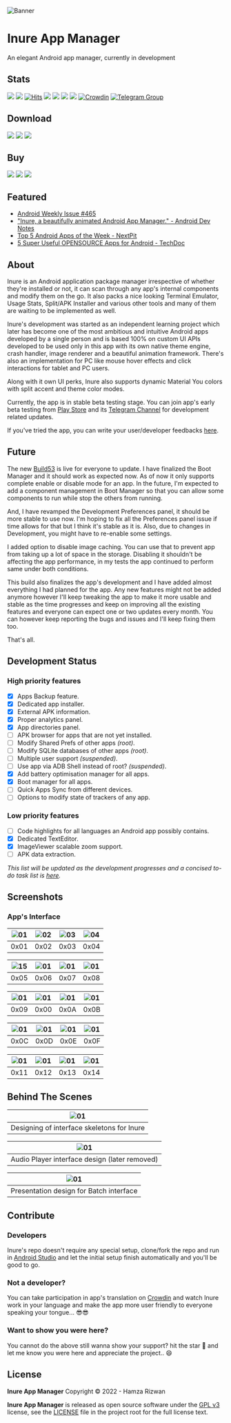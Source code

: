 ![Banner](assets/winter_banner.png)

# Inure App Manager

An elegant Android app manager, currently in development

## Stats

![](https://img.shields.io/tokei/lines/github/Hamza417/Inure?color=orange&label=Total%20Lines&logo=kotlin&logoColor=white)
![](https://img.shields.io/github/downloads/Hamza417/inure/total?color=orange&label=Total%20Downloads&logo=github&logoColor=white)
[![Hits](https://hits.seeyoufarm.com/api/count/incr/badge.svg?url=https%3A%2F%2Fgithub.com%2FHamza417%2FInure&count_bg=%239A3DC8&title_bg=%23555555&icon=tencentweibo.svg&icon_color=%23E7E7E7&title=Total+Visits&edge_flat=false)](https://hits.seeyoufarm.com)
![](https://img.shields.io/github/languages/count/Hamza417/Inure?color=white&label=Languages)
![](https://img.shields.io/github/license/Hamza417/Inure?color=red&label=License)
![](https://img.shields.io/badge/Minimum%20SDK-23%20(Marshmallow)-839192?logo=android&logoColor=white)
![](https://img.shields.io/badge/Target%20SDK-33%20(Android%2013)-566573?logo=android&logoColor=white)
[![Crowdin](https://badges.crowdin.net/inure/localized.svg)](https://crowdin.com/project/inure)
[![Telegram Group](https://img.shields.io/badge/Telegram%20Group-blue?logo=telegram)](https://t.me/inure_app_manager)

## Download

[![](https://img.shields.io/badge/Play%20Store-ea4335?logo=googleplay)](https://play.google.com/store/apps/details?id=app.simple.inure)
[![](https://img.shields.io/badge/IzzyOnDroid-4AB495?logo=fdroid)](https://apt.izzysoft.de/fdroid/index/apk/app.simple.inure)
[![](https://img.shields.io/badge/GitHub%20Releases-181717?logo=github)](https://github.com/Hamza417/Inure/releases/latest)

## Buy

[![](https://img.shields.io/badge/Full%20Unlocker%20(GumRoad)-$5.99-23a094?logo=gumroad&logoColor=white)](https://hamza417.gumroad.com/l/inure_unlocker/)
[![](https://img.shields.io/badge/Full%20Unlocker%20(Payhip)-$5.99-23a094?logo=payhip&logoColor=white)](https://payhip.com/b/D9ikG)
[![](https://img.shields.io/badge/Full%20Unlocker%20(Play%20Store)-~$5.99-ea4335?logo=googleplay)](https://play.google.com/store/apps/details?id=app.simple.inureunlocker)

## Featured

- [Android Weekly Issue #465](https://androidweekly.net/issues/issue-465)
- ["Inure, a beautifully animated Android App Manager." - Android Dev Notes](https://twitter.com/androiddevnotes/status/1389111968670179340)
- [Top 5 Android Apps of the Week - NextPit](https://www.nextpit.com/apps-of-the-week-51-2021)
- [5 Super Useful OPENSOURCE Apps for Android - TechDoc](https://youtu.be/vlf0jEFHR74)

## About

Inure is an Android application package manager irrespective of whether they're installed or not, it
can scan through any app's internal components and modify them on the go. It also packs a nice
looking Terminal Emulator, Usage Stats, Split/APK Installer and various other tools and many of them
are waiting to be implemented as well.

Inure's development was started as an independent learning project which later has become one of the
most ambitious and intuitive Android apps developed by a single person and is based 100% on custom
UI APIs developed to be used only in this app with its own native theme engine, crash handler, image
renderer and a beautiful animation framework. There's also an implementation for PC like mouse hover
effects and click interactions for tablet and PC users.

Along with it own UI perks, Inure also supports dynamic Material You colors with split accent and
theme color modes.

Currently, the app is in stable beta testing stage. You can join app's early beta testing
from [Play Store](https://play.google.com/store/apps/details?id=app.simple.inure) and
its [Telegram Channel](https://t.me/inure_app_manager) for development related updates.

If you've tried the app, you can write your user/developer
feedbacks [here](https://github.com/Hamza417/Inure/discussions/48).

## Future

The new [Build53](https://github.com/Hamza417/Inure/releases/tag/Build53) is live for everyone to
update. I have finalized the Boot Manager and it should work as expected now. As of now it only
supports complete enable or disable mode for an app. In the future, I'm expected to add a component
management in Boot Manager so that you can allow some components to run while stop the others from
running.

And, I have revamped the Development Preferences panel, it should be more stable to use now. I'm
hoping to fix all the Preferences panel issue if time allows for that but I think it's stable as it
is. Also, due to changes in Development, you might have to re-enable some settings.

I added option to disable image caching. You can use that to prevent app from taking up a lot of
space in the storage. Disabling it shouldn't be affecting the app performance, in my tests the app
continued to perform same under both conditions.

This build also finalizes the app's development and I have added almost everything I had planned for
the app. Any new features might not be added anymore however I'll keep tweaking the app to make it
more usable and stable as the time progresses and keep on improving all the existing features and
everyone can expect one or two updates every month. You can however keep reporting the bugs and
issues and I'll keep fixing them too.

That's all.

## Development Status

### High priority features

- [x] Apps Backup feature.
- [x] Dedicated app installer.
- [x] External APK information.
- [x] Proper analytics panel.
- [x] App directories panel.
- [ ] APK browser for apps that are not yet installed.
- [ ] Modify Shared Prefs of other apps _(root)_.
- [ ] Modify SQLite databases of other apps _(root)_.
- [ ] Multiple user support _(suspended)_.
- [ ] Use app via ADB Shell instead of root? _(suspended)_.
- [x] Add battery optimisation manager for all apps.
- [x] Boot manager for all apps.
- [ ] Quick Apps Sync from different devices.
- [ ] Options to modify state of trackers of any app.

### Low priority features

- [ ] Code highlights for all languages an Android app possibly contains.
- [x] Dedicated TextEditor.
- [x] ImageViewer scalable zoom support.
- [ ] APK data extraction.

*This list will be updated as the development progresses and a concised to-do task list
is [here](https://github.com/Hamza417/Inure/issues/63).*

## Screenshots

### App's Interface

| ![01](fastlane/metadata/android/en-US/images/phoneScreenshots/01.png) | ![02](fastlane/metadata/android/en-US/images/phoneScreenshots/03.png) | ![03](fastlane/metadata/android/en-US/images/phoneScreenshots/04.png) | ![04](fastlane/metadata/android/en-US/images/phoneScreenshots/06.jpg) |
|:---------------------------------------------------------------------:|:---------------------------------------------------------------------:|:---------------------------------------------------------------------:|:---------------------------------------------------------------------:|
|                                 0x01                                  |                                 0x02                                  |                                 0x03                                  |                                 0x04                                  |

| ![15](fastlane/metadata/android/en-US/images/phoneScreenshots/15.png) | ![01](fastlane/metadata/android/en-US/images/phoneScreenshots/07.png) | ![01](fastlane/metadata/android/en-US/images/phoneScreenshots/05.jpg) | ![01](fastlane/metadata/android/en-US/images/phoneScreenshots/08.jpg) |
|:---------------------------------------------------------------------:|:---------------------------------------------------------------------:|:---------------------------------------------------------------------:|:---------------------------------------------------------------------:|
|                                 0x05                                  |                                 0x06                                  |                                 0x07                                  |                                 0x08                                  |

| ![01](fastlane/metadata/android/en-US/images/phoneScreenshots/02.jpg) | ![01](fastlane/metadata/android/en-US/images/phoneScreenshots/09.jpg) | ![01](fastlane/metadata/android/en-US/images/phoneScreenshots/10.jpg) | ![01](fastlane/metadata/android/en-US/images/phoneScreenshots/11.jpg) |
|:---------------------------------------------------------------------:|:---------------------------------------------------------------------:|:---------------------------------------------------------------------:|:---------------------------------------------------------------------:|
|                                 0x09                                  |                                 0x00                                  |                                 0x0A                                  |                                 0x0B                                  |

| ![01](fastlane/metadata/android/en-US/images/phoneScreenshots/12.jpg) | ![01](fastlane/metadata/android/en-US/images/phoneScreenshots/13.png) | ![01](fastlane/metadata/android/en-US/images/phoneScreenshots/00.png) | ![01](fastlane/metadata/android/en-US/images/phoneScreenshots/14.png) |
|:---------------------------------------------------------------------:|:---------------------------------------------------------------------:|:---------------------------------------------------------------------:|:---------------------------------------------------------------------:|
|                                 0x0C                                  |                                 0x0D                                  |                                 0x0E                                  |                                 0x0F                                  |

| ![01](fastlane/metadata/android/en-US/images/phoneScreenshots/16.png) | ![01](./assets/music.jpg) | ![01](fastlane/metadata/android/en-US/images/phoneScreenshots/17.png) | ![01](fastlane/metadata/android/en-US/images/phoneScreenshots/18.png) |
|:---------------------------------------------------------------------:|:-------------------------:|:---------------------------------------------------------------------:|:---------------------------------------------------------------------:|
|                                 0x11                                  |           0x12            |                                 0x13                                  |                                 0x14                                  |

## Behind The Scenes

|             ![01](./assets/01.jpg)              |
|:-----------------------------------------------:|
|   Designing of interface skeletons for Inure    |

|        ![01](./assets/inure_music.png)        |
|:---------------------------------------------:|
| Audio Player interface design (later removed) |

|     ![01](./assets/inure_batch.png)     |
|:---------------------------------------:|
| Presentation design for Batch interface |

## Contribute

### Developers

Inure's repo doesn't require any special setup, clone/fork the repo and run
in [Android Studio](https://developer.android.com/studio) and let the initial
setup finish automatically and you'll be good to go.

### Not a developer?

You can take participation in app's translation on [Crowdin](https://crowdin.com/project/inure)
and watch Inure work in your language and make the app more user friendly to
everyone speaking your tongue... 😎😎

### Want to show you were here?

You cannot do the above still wanna show your support? hit the star 🌟 and let me know you were here
and appreciate the project.. 😄

## License

**Inure App Manager** Copyright © 2022 - Hamza Rizwan

**Inure App Manager** is released as open source software under
the [GPL v3](https://opensource.org/licenses/gpl-3.0.html)
license, see the [LICENSE](./LICENSE) file in the project root for the full license text.
